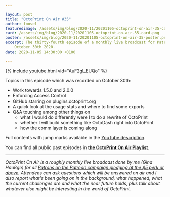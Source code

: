```yaml
---

layout: post
title: "OctoPrint On Air #35"
author: foosel
featuredimage: /assets/img/blog/2020-11/20201105-octoprint-on-air-35-card.png
card: /assets/img/blog/2020-11/20201105-octoprint-on-air-35-card.png
poster: /assets/img/blog/2020-11/20201105-octoprint-on-air-35-poster.png
excerpt: The thirty-fourth episode of a monthly live broadcast for Patrons which aired live on 
    October 30th 2020.
date: 2020-11-05 14:30:00 +0100

---
```


{% include youtube.html vid="AuF2gl_EUQo" %}

Topics in this episode which was recorded on October 30th:

  * Work towards 1.5.0 and 2.0.0
  * Enforcing Access Control
  * GitHub starring on plugins.octoprint.org
  * A quick look at the usage stats and where to find some exports
  * Q&A touching among other things on
    * what I would do differently were I to do a rewrite of OctoPrint
    * whether I will build something like OctoDash right into OctoPrint
    * how the comm layer is coming along
    
Full contents with jump marks available in the 
[YouTube description](https://youtu.be/AuF2gl_EUQo).

You can find all public past episodes in 
**[the OctoPrint On Air Playlist](https://www.youtube.com/playlist?list=PL9j2DtsIPVkOFIMRrnnbXsnXtQmwj1IId)**.

---

*OctoPrint On Air is a roughly monthly live broadcast done by me (Gina Häußge)
for all [Patrons on the Patreon campaign pledging at the $5 perk or above](https://patreon.com/foosel). 
Attendees can ask questions which will be answered on air and I also report 
what's been going on in the background, what happened, what the current 
challenges are and what the near future holds, plus talk about whatever else
might be interesting in the world of OctoPrint.*